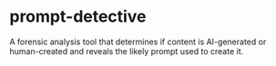 # prompt-detective
A forensic analysis tool that determines if content is AI-generated or human-created and reveals the likely prompt used to create it.
